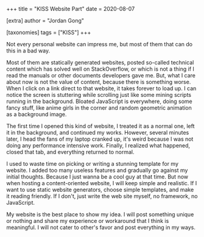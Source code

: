 +++
title = "KISS Website Part"
date = 2020-08-07

[extra]
author = "Jordan Gong"

[taxonomies]
tags = ["KISS"]
+++

Not every personal website can impress me, but most of them that can do this in a bad way.

Most of them are statically generated websites, posted so-called technical content which has solved well on StackOverflow, or which is not a thing if I read the manuals or other documents developers gave me. But, what I care about now is not the value of content, because there is something worse. When I click on a link direct to that website, it takes forever to load up. I can notice the screen is stuttering while scrolling just like some mining scripts running in the background. Bloated JavaScript is everywhere, doing some fancy stuff, like anime girls in the corner and random geometric animation as a background image.

The first time I opened this kind of website, I treated it as a normal one, left it in the background, and continued my works. However, several minutes later, I head the fans of my laptop cranked up, it's weird because I was not doing any performance intensive work. Finally, I realized what happened, closed that tab, and everything returned to normal.

I used to waste time on picking or writing a stunning template for my website. I added too many useless features and gradually go against my initial thoughts. Because I just wanna be a cool guy at that time. But now when hosting a content-oriented website, I will keep simple and realistic. If I want to use static website generators, choose simple templates, and make it reading friendly. If I don't, just write the web site myself, no framework, no JavaScript.

My website is the best place to show my idea. I will post something unique or nothing and share my experience or workaround that I think is meaningful. I will not cater to other's favor and post everything in my ways.
